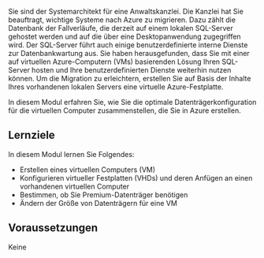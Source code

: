 Sie sind der Systemarchitekt für eine Anwaltskanzlei. Die Kanzlei hat Sie beauftragt, wichtige Systeme nach Azure zu migrieren. Dazu zählt die Datenbank der Fallverläufe, die derzeit auf einem lokalen SQL-Server gehostet werden und auf die über eine Desktopanwendung zugegriffen wird. Der SQL-Server führt auch einige benutzerdefinierte interne Dienste zur Datenbankwartung aus. Sie haben herausgefunden, dass Sie mit einer auf virtuellen Azure-Computern (VMs) basierenden Lösung Ihren SQL-Server hosten und Ihre benutzerdefinierten Dienste weiterhin nutzen können. Um die Migration zu erleichtern, erstellen Sie auf Basis der Inhalte Ihres vorhandenen lokalen Servers eine virtuelle Azure-Festplatte.

In diesem Modul erfahren Sie, wie Sie die optimale Datenträgerkonfiguration für die virtuellen Computer zusammenstellen, die Sie in Azure erstellen.

## <a name="learning-objectives"></a>Lernziele

In diesem Modul lernen Sie Folgendes:

- Erstellen eines virtuellen Computers (VM)
- Konfigurieren virtueller Festplatten (VHDs) und deren Anfügen an einen vorhandenen virtuellen Computer
- Bestimmen, ob Sie Premium-Datenträger benötigen
- Ändern der Größe von Datenträgern für eine VM

## <a name="prerequisites"></a>Voraussetzungen  

Keine